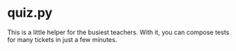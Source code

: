 # quiz.py
This is a little helper for the busiest teachers. With it, you can compose tests for many tickets in just a few minutes.
